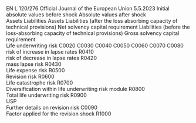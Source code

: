 EN  L 120/276 Official Journal of the European Union 5.5.2023
 Initial absolute values before 
shock  Absolute values after shock  
Assets  Liabilities  Assets  Liabilities (after the 
loss absorbing 
capacity of technical 
provisions)  Net solvency capital 
requirement  Liabilities 
(before the 
loss-absorbing 
capacity of 
technical 
provisions)  Gross solvency 
capital 
requirement  
Life underwriting risk  C0020  C0030  C0040  C0050  C0060  C0070  C0080  
risk of increase in lapse rates  R0410  
risk of decrease in lapse rates  R0420  
mass lapse risk  R0430  
Life expense risk  R0500  
Revision risk  R0600  
Life catastrophe risk  R0700  
Diversification within life underwriting risk 
module  R0800  
Total life underwriting risk  R0900  
USP  
Further details on revision risk  C0090  
Factor applied for the revision shock  R1000